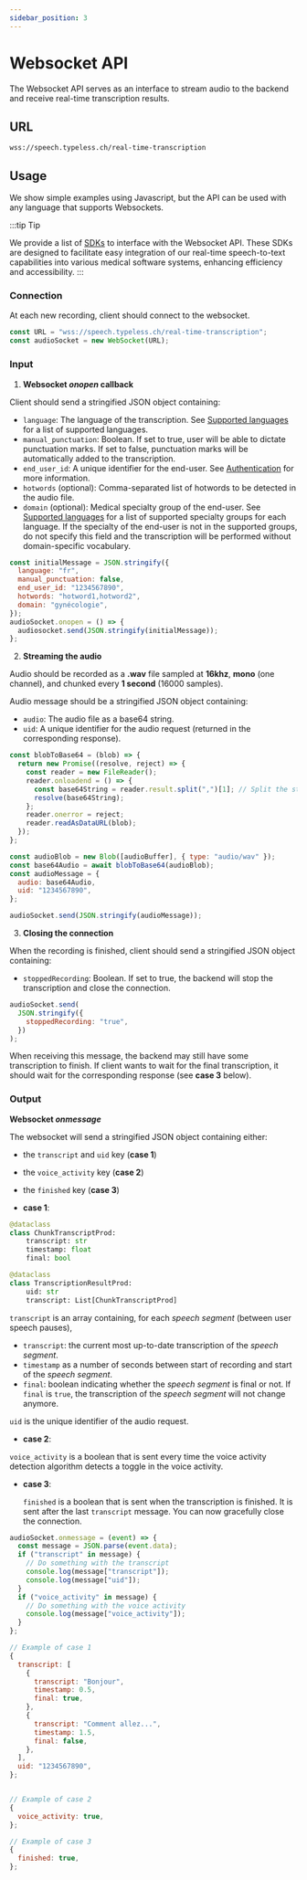 ```yaml
---
sidebar_position: 3
---
```


# Websocket API

The Websocket API serves as an interface to stream audio to the backend and receive real-time transcription results.

## URL

`wss://speech.typeless.ch/real-time-transcription`

## Usage

We show simple examples using Javascript, but the API can be used with any language that supports Websockets.

:::tip Tip

We provide a list of [SDKs](/docs/category/websocket-sdks/) to interface with the Websocket API. These SDKs are designed to facilitate easy integration of our real-time speech-to-text capabilities into various medical software systems, enhancing efficiency and accessibility.
:::

### Connection

At each new recording, client should connect to the websocket.

```javascript
const URL = "wss://speech.typeless.ch/real-time-transcription";
const audioSocket = new WebSocket(URL);
```

### Input

1. **Websocket _onopen_ callback**

Client should send a stringified JSON object containing:

- `language`: The language of the transcription. See [Supported languages](/docs/stt/languages) for a list of supported languages.
- `manual_punctuation`: Boolean. If set to true, user will be able to dictate punctuation marks. If set to false, punctuation marks will be automatically added to the transcription.
- `end_user_id`: A unique identifier for the end-user. See [Authentication](/docs/stt/authentif) for more information.
- `hotwords` (optional): Comma-separated list of hotwords to be detected in the audio file.
- `domain` (optional): Medical specialty group of the end-user. See [Supported languages](/docs/stt/languages) for a list of supported specialty groups for each language. If the specialty of the end-user is not in the supported groups, do not specify this field and the transcription will be performed without domain-specific vocabulary.

```javascript
const initialMessage = JSON.stringify({
  language: "fr",
  manual_punctuation: false,
  end_user_id: "1234567890",
  hotwords: "hotword1,hotword2",
  domain: "gynécologie",
});
audioSocket.onopen = () => {
  audiosocket.send(JSON.stringify(initialMessage));
};
```

2. **Streaming the audio**

Audio should be recorded as a **.wav** file sampled at **16khz**, **mono** (one channel), and chunked every **1 second** (16000 samples).

Audio message should be a stringified JSON object containing:

- `audio`: The audio file as a base64 string.
- `uid`: A unique identifier for the audio request (returned in the corresponding response).

```javascript
const blobToBase64 = (blob) => {
  return new Promise((resolve, reject) => {
    const reader = new FileReader();
    reader.onloadend = () => {
      const base64String = reader.result.split(",")[1]; // Split the string on ',' and get the second part
      resolve(base64String);
    };
    reader.onerror = reject;
    reader.readAsDataURL(blob);
  });
};

const audioBlob = new Blob([audioBuffer], { type: "audio/wav" });
const base64Audio = await blobToBase64(audioBlob);
const audioMessage = {
  audio: base64Audio,
  uid: "1234567890",
};

audioSocket.send(JSON.stringify(audioMessage));
```

3. **Closing the connection**

When the recording is finished, client should send a stringified JSON object containing:

- `stoppedRecording`: Boolean. If set to true, the backend will stop the transcription and close the connection.

```javascript
audioSocket.send(
  JSON.stringify({
    stoppedRecording: "true",
  })
);
```

When receiving this message, the backend may still have some transcription to finish. If client wants to wait for the final transcription, it should wait for the corresponding response (see **case 3** below).

### Output

**Websocket _onmessage_**

The websocket will send a stringified JSON object containing either:

- the `transcript` and `uid` key (**case 1**)
- the `voice_activity` key (**case 2**)
- the `finished` key (**case 3**)

- **case 1**:

```python
@dataclass
class ChunkTranscriptProd:
    transcript: str
    timestamp: float
    final: bool

@dataclass
class TranscriptionResultProd:
    uid: str
    transcript: List[ChunkTranscriptProd]

```

`transcript` is an array containing, for each _speech segment_ (between user speech pauses),

- `transcript`: the current most up-to-date transcription of the _speech segment_.
- `timestamp` as a number of seconds between start of recording and start of the _speech segment_.
- `final`: boolean indicating whether the _speech segment_ is final or not. If `final` is `true`, the transcription of the _speech segment_ will not change anymore.

`uid` is the unique identifier of the audio request.

- **case 2**:

`voice_activity` is a boolean that is sent every time the voice activity detection algorithm detects a toggle in the voice activity.

- **case 3**:

  `finished` is a boolean that is sent when the transcription is finished. It is sent after the last `transcript` message. You can now gracefully close the connection.

```javascript
audioSocket.onmessage = (event) => {
  const message = JSON.parse(event.data);
  if ("transcript" in message) {
    // Do something with the transcript
    console.log(message["transcript"]);
    console.log(message["uid"]);
  }
  if ("voice_activity" in message) {
    // Do something with the voice activity
    console.log(message["voice_activity"]);
  }
};

// Example of case 1
{
  transcript: [
    {
      transcript: "Bonjour",
      timestamp: 0.5,
      final: true,
    },
    {
      transcript: "Comment allez...",
      timestamp: 1.5,
      final: false,
    },
  ],
  uid: "1234567890",
};


// Example of case 2
{
  voice_activity: true,
};

// Example of case 3
{
  finished: true,
};
```

```

```
